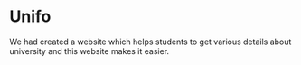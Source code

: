 # Unifo
We  had created a website which helps students to get various details about university and this website makes it easier.
